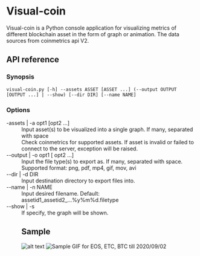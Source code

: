 # Visual-coin
Visual-coin is a Python console application for visualizing metrics of different blockchain asset in the form of graph or animation. The data sources from coinmetrics api V2.

## API reference
### Synopsis
`visual-coin.py [-h] --assets ASSET [ASSET ...] (--output OUTPUT [OUTPUT ...] | --show) [--dir DIR] [--name NAME]`


### Options
<dl>
  <dt>-assets | -a opt1 [opt2 ...]
  <dd>Input asset(s) to be visualized into a single graph. If many, separated with space
  <dd> Check coinmetrics for supported assets. If asset is invalid or failed to connect to the server, exception will be raised.

  <dt>--output | -o opt1 [ opt2 ...]
  <dd>Input the file type(s) to export as. If many, separated with space.
  <dd>Supported format: png, pdf, mp4, gif, mov, avi

  <dt>--dir | -d DIR
  <dd>Input destination directory to export files into.

  <dt>--name | -n NAME
  <dd>Input desired filename. Default: assetid1_assetid2_...%y%m%d.filetype

  <dt>--show | -s
  <dd>If specify, the graph will be shown.
<dl>

## Sample
![alt text](https://github.com/qsuelin/visual-coin/blob/master/sample/eos_etc_btc200902.png "Sample PNG for EOS, ETC, BTC till 2020/09/02")
![Sample GIF for EOS, ETC, BTC till 2020/09/02](https://github.com/qsuelin/visual-coin/blob/master/sample/eos_etc_btc200902.gif)
